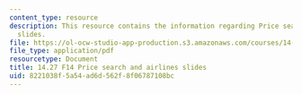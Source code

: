 ```yaml
---
content_type: resource
description: This resource contains the information regarding Price search and airlines
  slides.
file: https://ol-ocw-studio-app-production.s3.amazonaws.com/courses/14-27-economics-and-e-commerce-fall-2014/8221038f5a54ad6d562f8f06787108bc_MIT14_27F14_lecslide11b.pdf
file_type: application/pdf
resourcetype: Document
title: 14.27 F14 Price search and airlines slides
uid: 8221038f-5a54-ad6d-562f-8f06787108bc
---
```

